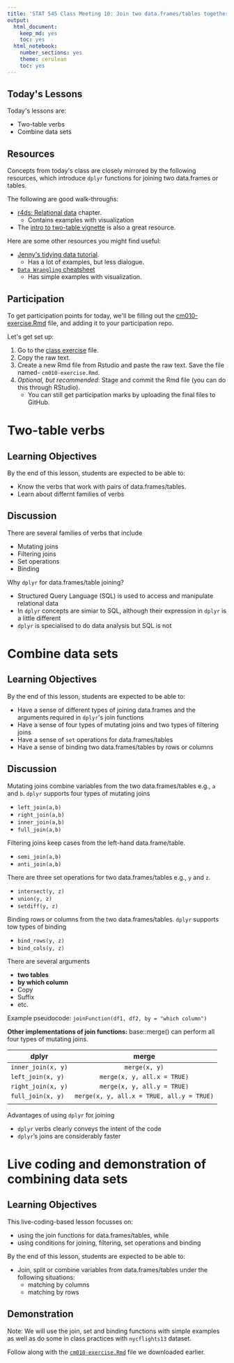 ```yaml
---
title: 'STAT 545 Class Meeting 10: Join two data.frames/tables together using `dplyr`'
output:
  html_document:
    keep_md: yes
    toc: yes
  html_notebook:
    number_sections: yes
    theme: cerulean
    toc: yes
---
```




## Today's Lessons

Today's lessons are:

- Two-table verbs
- Combine data sets

## Resources

Concepts from today's class are closely mirrored by the following resources, which introduce `dplyr` functions for joining two data.frames or tables.

The following are good walk-throughs:

- [r4ds: Relational data](http://r4ds.had.co.nz/relational-data.html) chapter.
    - Contains examples  with visualization
- The [intro to two-table vignette](https://cran.r-project.org/web/packages/dplyr/vignettes/two-table.html) is also a great resource.

Here are some other resources you might find useful:

- [Jenny's tidying data tutorial](https://github.com/jennybc/lotr-tidy).
    - Has a lot of examples, but less dialogue.
- [`Data Wrangling` cheatsheet](https://www.rstudio.com/wp-content/uploads/2015/02/data-wrangling-cheatsheet.pdf)
    - Has simple examples with visualization.
    
## Participation

To get participation points for today, we'll be filling out the [cm010-exercise.Rmd](https://github.com/Rashedul/stat545_guest_lecture/blob/master/cm010-exercise.Rmd) file, and adding it to your participation repo. 

Let's get set up:

1. Go to the [class exercise](https://github.com/Rashedul/stat545_guest_lecture/blob/master/cm010-exercise.Rmd) file.
2.  Copy the raw text.
3. Create a new Rmd file from Rstudio and paste the raw text. Save the file named- `cm010-exercise.Rmd`.
4. _Optional, but recommended_: Stage and commit the Rmd file (you can do this through RStudio).
    - You can still get participation marks by uploading the final files to GitHub.

# Two-table verbs

## Learning Objectives

By the end of this lesson, students are expected to be able to:

- Know the verbs that work with pairs of data.frames/tables.
- Learn about differnt families of verbs

## Discussion

There are several families of verbs that include

- Mutating joins
- Filtering joins
- Set operations
- Binding

Why `dplyr` for data.frames/table joining?

- Structured Query Language (SQL) is used to access and manipulate  relational data
- In `dplyr` concepts are simiar to SQL, although their expression in `dplyr` is a little different
- `dplyr` is specialised to do data analysis but SQL is not

# Combine data sets 

## Learning Objectives

By the end of this lesson, students are expected to be able to:

- Have a sense of different types of joining  data.frames and the arguments required in `dplyr`'s join functions
- Have a sense of four types of mutating joins and two types of filtering joins
- Have a sense of `set` operations for data.frames/tables
- Have a sense of binding two data.frames/tables by rows or columns

## Discussion

Mutating joins combine variables from the two data.frames/tables e.g., `a` and `b`. `dplyr` supports four types of mutating joins

- `left_join(a,b)`
- `right_join(a,b)`
- `inner_join(a,b)`
- `full_join(a,b)`

Filtering joins keep cases from the left-hand data.frame/table. 

- `semi_join(a,b)`
- `anti_join(a,b)`

There are three set operations for two data.frames/tables e.g., `y` and `z`.

- `intersect(y, z)`
- `union(y, z)`
- `setdiff(y, z)`

Binding rows or columns from the two data.frames/tables. `dplyr` supports tow types of binding

- `bind_rows(y, z)`
- `bind_cols(y, z)`

There are several arguments 

- __two tables__
- __by which column__
- Copy
- Suffix
- etc.

Example pseudocode: `joinFunction(df1, df2, by = "which column")`

__Other implementations of join functions:__ base::merge() can perform all four types of mutating joins.


| dplyr   |      merge      |  
|----------|:-------------:|
| `inner_join(x, y)` |  `merge(x, y)` | 
| `left_join(x, y)` |    `merge(x, y, all.x = TRUE)`   | 
| `right_join(x, y)` | `merge(x, y, all.y = TRUE)` |
| `full_join(x, y)` | `merge(x, y, all.x = TRUE, all.y = TRUE)` |
| | |

Advantages of using `dplyr` for joining

- `dplyr` verbs clearly conveys the intent of the code
- `dplyr`’s joins are considerably faster

# Live coding and demonstration of combining data sets

## Learning Objectives

This live-coding-based lesson focusses on: 

- using the join functions for data.frames/tables, while
- using conditions for joining, filtering, set operations and binding

By the end of this lesson, students are expected to be able to:

- Join, split or combine variables from data.frames/tables under the following situations:
    - matching by columns
    - matching by rows

## Demonstration

Note: We will use the join, set and binding functions with simple examples as well as do some in class practices with `nycflights13` dataset.

Follow along with the [`cm010-exercise.Rmd`](https://github.com/STAT545-UBC/Classroom/blob/master/notes/cm010-exercise.Rmd) file we downloaded earlier.


